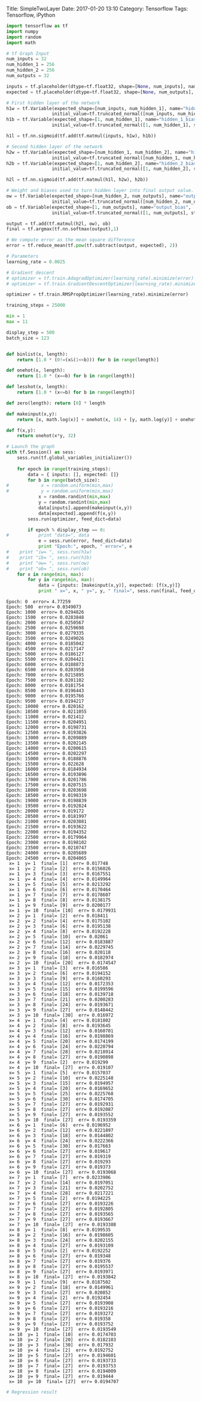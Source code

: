 Title: SimpleTwoLayer
Date: 2017-01-20 13:10
Category: Tensorflow
Tags: Tensorflow, iPython 


```python
import tensorflow as tf
import numpy
import random
import math
```


```python
# tf Graph Input
num_inputs = 32
num_hidden_1 = 256
num_hidden_2 = 256
num_outputs = 32

inputs = tf.placeholder(dtype=tf.float32, shape=[None, num_inputs], name="inputs")
expected = tf.placeholder(dtype=tf.float32, shape=[None, num_outputs], name="expected")

# First hidden layer of the network 
h1w = tf.Variable(expected_shape=[num_inputs, num_hidden_1], name="hidden_1_weight", 
                 initial_value=tf.truncated_normal([num_inputs, num_hidden_1], stddev=0.25))
h1b = tf.Variable(expected_shape=[1, num_hidden_1], name="hidden_1_bias", 
                 initial_value=tf.truncated_normal([1, num_hidden_1], stddev=0.25))

h1l = tf.nn.sigmoid(tf.add(tf.matmul(inputs, h1w), h1b))

# Second hidden layer of the network 
h2w = tf.Variable(expected_shape=[num_hidden_1, num_hidden_2], name="hidden_2_weight", 
                 initial_value=tf.truncated_normal([num_hidden_1, num_hidden_2], stddev=0.25))
h2b = tf.Variable(expected_shape=[1, num_hidden_2], name="hidden_2_bias", 
                 initial_value=tf.truncated_normal([1, num_hidden_2], stddev=0.25))

h2l = tf.nn.sigmoid(tf.add(tf.matmul(h1l, h2w), h2b))

# Weight and biases used to turn hidden layer into final output value. 
ow = tf.Variable(expected_shape=[num_hidden_2, num_outputs], name="output_weight", 
                 initial_value=tf.truncated_normal([num_hidden_2, num_outputs], stddev=0.25))
ob = tf.Variable(expected_shape=[1, num_outputs], name="output_bias", 
                 initial_value=tf.truncated_normal([1, num_outputs], stddev=0.25))

output = tf.add(tf.matmul(h2l, ow), ob)
final = tf.argmax(tf.nn.softmax(output),1)

# We compute error as the mean square difference 
error = tf.reduce_mean(tf.pow(tf.subtract(output, expected), 2))
```


```python
# Parameters
learning_rate = 0.0025

# Gradient descent
# optimizer = tf.train.AdagradOptimizer(learning_rate).minimize(error)
# optimizer = tf.train.GradientDescentOptimizer(learning_rate).minimize(error)

optimizer = tf.train.RMSPropOptimizer(learning_rate).minimize(error)
```


```python
training_steps = 25000

min = 1
max = 11

display_step = 500
batch_size = 123


def binlist(x, length):
    return [1.0 * (0!=(x&(1<<b))) for b in range(length)]

def onehot(x, length):
    return [1.0 * (x==b) for b in range(length)]

def lesshot(x, length):
    return [1.0 * (x<=b) for b in range(length)]

def zero(length): return [0] * length 

def makeinput(x,y):
    return [x, math.log(x)] + onehot(x, 14) + [y, math.log(y)] + onehot(y, 14)

def f(x,y):  
    return onehot(x*y, 32)

# Launch the graph
with tf.Session() as sess:
    sess.run(tf.global_variables_initializer())
    
    for epoch in range(training_steps):
        data = { inputs: [], expected: []}
        for b in range(batch_size):
#            x = random.uniform(min,max)
#            y = random.uniform(min,max)
            x = random.randint(min,max)
            y = random.randint(min,max)
            data[inputs].append(makeinput(x,y))
            data[expected].append(f(x,y))
        sess.run(optimizer, feed_dict=data)

        if epoch % display_step == 0:
#           print "data=", data 
            e = sess.run(error, feed_dict=data)
            print "Epoch:", epoch, " error=", e
#    print "iw= ", sess.run(h1w)
#    print "ib= ", sess.run(h1b)
#    print "ow= ", sess.run(ow)
#    print "ob= ", sess.run(ob)
    for x in range(min, max):
        for y in range(min, max):
            data = {inputs: [makeinput(x,y)], expected: [f(x,y)]}
            print " x=", x, " y=", y, " final=", sess.run(final, feed_dict=data), " err=",  sess.run(error, feed_dict=data)
```

    Epoch: 0  error= 4.77259
    Epoch: 500  error= 0.0349073
    Epoch: 1000  error= 0.0294826
    Epoch: 1500  error= 0.0283848
    Epoch: 2000  error= 0.0250567
    Epoch: 2500  error= 0.0259698
    Epoch: 3000  error= 0.0279335
    Epoch: 3500  error= 0.0249026
    Epoch: 4000  error= 0.0185042
    Epoch: 4500  error= 0.0217147
    Epoch: 5000  error= 0.0186127
    Epoch: 5500  error= 0.0204421
    Epoch: 6000  error= 0.0188873
    Epoch: 6500  error= 0.0203958
    Epoch: 7000  error= 0.0215895
    Epoch: 7500  error= 0.0201102
    Epoch: 8000  error= 0.0181754
    Epoch: 8500  error= 0.0196443
    Epoch: 9000  error= 0.0195766
    Epoch: 9500  error= 0.0194217
    Epoch: 10000  error= 0.020162
    Epoch: 10500  error= 0.0211055
    Epoch: 11000  error= 0.021412
    Epoch: 11500  error= 0.0204951
    Epoch: 12000  error= 0.0198731
    Epoch: 12500  error= 0.0193826
    Epoch: 13000  error= 0.0209889
    Epoch: 13500  error= 0.0202145
    Epoch: 14000  error= 0.0200615
    Epoch: 14500  error= 0.0202297
    Epoch: 15000  error= 0.0188876
    Epoch: 15500  error= 0.022628
    Epoch: 16000  error= 0.0184934
    Epoch: 16500  error= 0.0193896
    Epoch: 17000  error= 0.0201786
    Epoch: 17500  error= 0.0207515
    Epoch: 18000  error= 0.0203698
    Epoch: 18500  error= 0.0198319
    Epoch: 19000  error= 0.0198839
    Epoch: 19500  error= 0.0192824
    Epoch: 20000  error= 0.019172
    Epoch: 20500  error= 0.0181997
    Epoch: 21000  error= 0.0203081
    Epoch: 21500  error= 0.0193622
    Epoch: 22000  error= 0.0194352
    Epoch: 22500  error= 0.0179964
    Epoch: 23000  error= 0.0198102
    Epoch: 23500  error= 0.0210747
    Epoch: 24000  error= 0.0205689
    Epoch: 24500  error= 0.0204065
     x= 1  y= 1  final= [1]  err= 0.017748
     x= 1  y= 2  final= [2]  err= 0.0156026
     x= 1  y= 3  final= [3]  err= 0.0167551
     x= 1  y= 4  final= [4]  err= 0.0149964
     x= 1  y= 5  final= [5]  err= 0.0213292
     x= 1  y= 6  final= [6]  err= 0.0170464
     x= 1  y= 7  final= [7]  err= 0.0178607
     x= 1  y= 8  final= [8]  err= 0.0138175
     x= 1  y= 9  final= [9]  err= 0.0200177
     x= 1  y= 10  final= [10]  err= 0.0179931
     x= 2  y= 1  final= [2]  err= 0.018411
     x= 2  y= 2  final= [4]  err= 0.0175102
     x= 2  y= 3  final= [6]  err= 0.0195138
     x= 2  y= 4  final= [8]  err= 0.0192228
     x= 2  y= 5  final= [10]  err= 0.02061
     x= 2  y= 6  final= [12]  err= 0.0183887
     x= 2  y= 7  final= [14]  err= 0.0229745
     x= 2  y= 8  final= [16]  err= 0.020118
     x= 2  y= 9  final= [18]  err= 0.0182974
     x= 2  y= 10  final= [20]  err= 0.0174547
     x= 3  y= 1  final= [3]  err= 0.016586
     x= 3  y= 2  final= [6]  err= 0.0194152
     x= 3  y= 3  final= [9]  err= 0.0160293
     x= 3  y= 4  final= [12]  err= 0.0172353
     x= 3  y= 5  final= [15]  err= 0.0199596
     x= 3  y= 6  final= [18]  err= 0.0139718
     x= 3  y= 7  final= [21]  err= 0.0200283
     x= 3  y= 8  final= [24]  err= 0.0193671
     x= 3  y= 9  final= [27]  err= 0.0148442
     x= 3  y= 10  final= [30]  err= 0.016972
     x= 4  y= 1  final= [4]  err= 0.0181802
     x= 4  y= 2  final= [8]  err= 0.0193645
     x= 4  y= 3  final= [12]  err= 0.0160701
     x= 4  y= 4  final= [16]  err= 0.0198869
     x= 4  y= 5  final= [20]  err= 0.0174199
     x= 4  y= 6  final= [24]  err= 0.0220794
     x= 4  y= 7  final= [28]  err= 0.0218914
     x= 4  y= 8  final= [27]  err= 0.0190898
     x= 4  y= 9  final= [2]  err= 0.019299
     x= 4  y= 10  final= [27]  err= 0.019107
     x= 5  y= 1  final= [5]  err= 0.0157037
     x= 5  y= 2  final= [10]  err= 0.0225148
     x= 5  y= 3  final= [15]  err= 0.0194957
     x= 5  y= 4  final= [20]  err= 0.0169652
     x= 5  y= 5  final= [25]  err= 0.0225768
     x= 5  y= 6  final= [30]  err= 0.0174705
     x= 5  y= 7  final= [27]  err= 0.0192931
     x= 5  y= 8  final= [27]  err= 0.0192087
     x= 5  y= 9  final= [27]  err= 0.0193552
     x= 5  y= 10  final= [27]  err= 0.0193359
     x= 6  y= 1  final= [6]  err= 0.0196952
     x= 6  y= 2  final= [12]  err= 0.0221897
     x= 6  y= 3  final= [18]  err= 0.0144802
     x= 6  y= 4  final= [24]  err= 0.0222366
     x= 6  y= 5  final= [30]  err= 0.017663
     x= 6  y= 6  final= [27]  err= 0.019617
     x= 6  y= 7  final= [27]  err= 0.019319
     x= 6  y= 8  final= [27]  err= 0.019293
     x= 6  y= 9  final= [27]  err= 0.019373
     x= 6  y= 10  final= [27]  err= 0.0193068
     x= 7  y= 1  final= [7]  err= 0.0233906
     x= 7  y= 2  final= [14]  err= 0.0197051
     x= 7  y= 3  final= [21]  err= 0.0202752
     x= 7  y= 4  final= [28]  err= 0.0217221
     x= 7  y= 5  final= [2]  err= 0.0194225
     x= 7  y= 6  final= [27]  err= 0.0193226
     x= 7  y= 7  final= [27]  err= 0.0192805
     x= 7  y= 8  final= [27]  err= 0.0193565
     x= 7  y= 9  final= [27]  err= 0.0193667
     x= 7  y= 10  final= [27]  err= 0.0193388
     x= 8  y= 1  final= [8]  err= 0.0199535
     x= 8  y= 2  final= [16]  err= 0.0198605
     x= 8  y= 3  final= [24]  err= 0.0202155
     x= 8  y= 4  final= [27]  err= 0.0193109
     x= 8  y= 5  final= [2]  err= 0.0192252
     x= 8  y= 6  final= [27]  err= 0.019348
     x= 8  y= 7  final= [27]  err= 0.019376
     x= 8  y= 8  final= [27]  err= 0.0195537
     x= 8  y= 9  final= [27]  err= 0.0193971
     x= 8  y= 10  final= [27]  err= 0.0193842
     x= 9  y= 1  final= [9]  err= 0.0187502
     x= 9  y= 2  final= [18]  err= 0.0149961
     x= 9  y= 3  final= [27]  err= 0.020852
     x= 9  y= 4  final= [2]  err= 0.0192454
     x= 9  y= 5  final= [27]  err= 0.0193908
     x= 9  y= 6  final= [27]  err= 0.0193216
     x= 9  y= 7  final= [27]  err= 0.0193272
     x= 9  y= 8  final= [27]  err= 0.019358
     x= 9  y= 9  final= [27]  err= 0.0193752
     x= 9  y= 10  final= [27]  err= 0.0193549
     x= 10  y= 1  final= [10]  err= 0.0174703
     x= 10  y= 2  final= [20]  err= 0.0182103
     x= 10  y= 3  final= [30]  err= 0.017932
     x= 10  y= 4  final= [2]  err= 0.0192752
     x= 10  y= 5  final= [27]  err= 0.0194601
     x= 10  y= 6  final= [27]  err= 0.0193733
     x= 10  y= 7  final= [27]  err= 0.0193753
     x= 10  y= 8  final= [27]  err= 0.0194009
     x= 10  y= 9  final= [27]  err= 0.019444
     x= 10  y= 10  final= [27]  err= 0.0194707



```python
# Regression result
```


```python

```


```python

```
